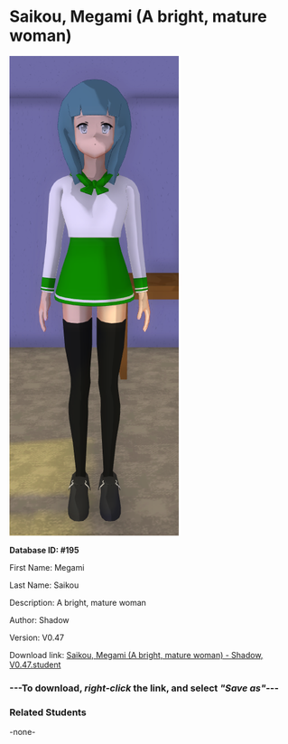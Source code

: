 # Saikou, Megami (A bright, mature woman)

<img src="Files/Saikou, Megami (A bright, mature woman).png" title="Saikou, Megami (A bright, mature woman) - Shadow, V0.47">

**Database ID: #195**

First Name: Megami

Last Name: Saikou

Description: A bright, mature woman

Author: Shadow

Version: V0.47

Download link: <a href="https://raw.githubusercontent.com/Arbiter1223/Daigaku-Gurashi-Custom-Students/master/Students/Files/Saikou%2C%20Megami%20(A%20bright%2C%20mature%20woman)%20-%20Shadow%2C%20V0.47.student">Saikou, Megami (A bright, mature woman) - Shadow, V0.47.student</a>

### ---**To download, _right-click_ the link, and select _"Save as"_**---

### Related Students

-none-
